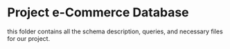 # Project e-Commerce Database
 this folder contains all the schema description, queries, and necessary files for our project.
